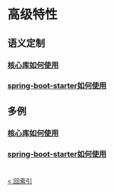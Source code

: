 # 高级特性
## 语义定制
### [**核心库**如何使用](semantic/core/README.md)
### [**spring-boot-starter**如何使用](semantic/boot-starter/README.md)

## 多例
### [**核心库**如何使用](multiton/core/README.md)
### [**spring-boot-starter**如何使用](multiton/boot-starter/README.md)

#
[< 回索引](../../README.md)
